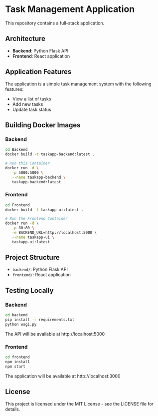 # Task Management Application

This repository contains a full-stack application.

## Architecture

- **Backend**: Python Flask API
- **Frontend**: React application

## Application Features

The application is a simple task management system with the following features:

- View a list of tasks
- Add new tasks
- Update task status

## Building Docker Images

### Backend
```bash
cd Backend
docker build -t taskapp-backend:latest .

# Run this Container
docker run -d \
   -p 5000:5000 \
   --name taskapp-backend \
   taskapp-backend:latest
```

### Frontend
```bash
cd Frontend
docker build -t taskapp-ui:latest .

# Run the Frontend Container
docker run -d \
   -p 80:80 \
   -e BACKEND_URL=http://localhost:5000 \
   --name taskapp-ui \
   taskapp-ui:latest
```

## Project Structure

- `backend/`: Python Flask API
- `frontend/`: React application

## Testing Locally

### Backend

```bash
cd backend
pip install -r requirements.txt
python wsgi.py
```

The API will be available at http://localhost:5000

### Frontend

```bash
cd frontend
npm install
npm start
```

The application will be available at http://localhost:3000

## License

This project is licensed under the MIT License - see the LICENSE file for details.
